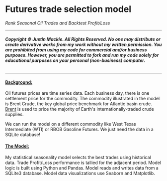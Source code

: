 # Futures trade selection model
*Rank Seasonal Oil Trades and Backtest Profit/Loss*

***
###### ***Copyright © Justin Mackie. All Rights Reserved.  No one may distribute or create derivative works from my work without my written permission.  You are prohibited from using my code for commercial and/or business purposes.  However, you are permitted to fork and run my code solely for educational purposes on your personal (non-business) computer.***
***
#### <ins>Background:</ins>
Oil futures prices are time series data.  Each business day, there is one settlement price for the commodity.  The commodity illustrated in the model is Brent Crude, the key global price benchmark for Atlantic basin crude.  [Brent]( https://www.theice.com/products/219/Brent-Crude-Futures/specs)  is used to price the majority of Earth's internationally-traded crude supplies.

We can run the model on a different commodity like West Texas Intermediate (WTI) or RBOB Gasoline Futures.  We just need the data in a SQLite database!

#### <ins>The Model:</ins>
My statistical seasonality model selects the best trades using historical data.  Trade Profit/Loss performance is tallied for the adjacent period.  Model logic is built using Python and Pandas.  Model reads and writes data from a SQLite3 database.  Model data visualizations use Seaborn and Matplotlib.
